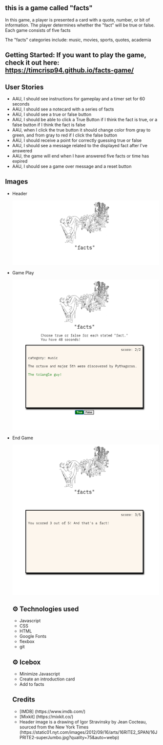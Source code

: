 ## this is a game called "facts"

<p> In this game, a player is presented a card with a quote, number, or bit of information. The player determines whether the "fact" will be true or false. Each game consists of five facts </p>

<p> The "facts" categories include: music, movies, sports, quotes, academia</p>


## Getting Started: If you want to play the game, check it out here:   https://timcrisp94.github.io/facts-game/

## User Stories
<ul>
<li>AAU, I should see instructions for gameplay and a timer set for 60 seconds</li>
<li>AAU, I should see a notecard with a series of facts</li>
<li>AAU, I should see a true or false button</li>
<li>AAU, I should be able to click a True Button if I think the fact is true, or a false button if I think the fact is false</li>
<li>AAU, when I click the true button it should change color from gray to green, and from gray to red if I click the false button</li>
<li>AAU, I should receive a point for correctly guessing true or false</li>
<li>AAU, I should see a message related to the displayed fact after I've answered</li>
<li>AAU, the game will end when I have answered five facts or time has expired</li>
<li>AAU, I should see a game over message and a reset button</li>
</ul>

## Images
<ul>
  <li>Header 

  ![header](/images/header.png)
  <li>Game Play

  ![game play](/images/pythagoras.png)

  <li>End Game 

  ![end](images/end.png)

## ⚙ Technologies used
<ul>
  <li>Javascript</li>
  <li>CSS</li>
  <li>HTML</li>
  <li>Google Fonts</li>
  <li>flexbox</li>
  <li>git</li>
</ul>

## ⚙ Icebox
<ul>
<li>Minimize Javascript 
<li>Create an introduction card
<li>Add to facts
</ul>

## Credits
<ul>
<li>[IMDB] (https://www.imdb.com/)
<li>[Mixkit] (https://mixkit.co/)
<li>Header image is a drawing of Igor Stravinsky by Jean Cocteau, sourced from the New York Times (https://static01.nyt.com/images/2012/09/16/arts/16RITE2_SPAN/16JPRITE2-superJumbo.jpg?quality=75&auto=webp)